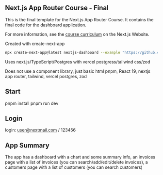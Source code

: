 ## Next.js App Router Course - Final

This is the final template for the Next.js App Router Course. It contains the final code for the dashboard application.

For more information, see the [course curriculum](https://nextjs.org/learn) on the Next.js Website.

Created with create-next-app

```bash
npx create-next-app@latest nextjs-dashboard --example "https://github.com/vercel/next-learn/tree/main/dashboard/starter-example" --use-pnpm
```

Uses next.js/TypeScript/Postgres with vercel postgress/tailwind css/zod

Does not use a component library, just basic html
pnpm, React 19, nextjs app router, tailwind, vercel postgres, zod

## Start
pnpm install
pnpm run dev

## Login
login: user@nextmail.com / 123456

## App Summary
The app has a dashboard with a chart and some summary info, an invoices page with a list of invoices (you can search/add/edit/delete invoices), a customers page with a list of customers (you can search customers)